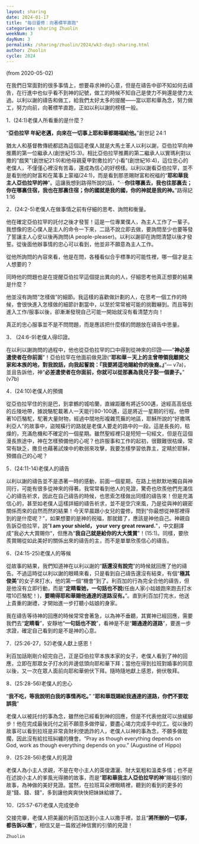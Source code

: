 ```yaml
---
layout: sharing
date: 2024-01-17
title: "每日靈修：向著標竿直跑"
categories: sharing Zhuolin
weekNum: 3
dayNum: 3
permalink: /sharing/zhuolin/2024/wk3-day3-sharing.html
author: Zhuolin
cycle: 2024
---
```

(from 2020-05-02)
   
在我們日常面對的很多事情上，想要尋求神的心意，但是在禱告中卻不知如何去禱告，在行進中也似乎看不到神的記號，做工的時候不知自己是使力不夠還是使力太過。以利以謝的禱告和做工，給我們太好太多的提醒——當以耶和華為念，努力做工，努力向前，向著標竿直跑，正如以利以謝的榜樣一般。  
   
1．(24:1)老僕人所看重的是什麼？  
   
“**亞伯拉罕 年紀老邁，向來在一切事上耶和華都賜福給他。**”創世記 24:1  
   
猶太人和基督教傳統都認為這個這老僕人就是大馬士革人以利以謝，亞伯拉罕向神推薦的第一位繼承人(創世紀15:3)。相比亞伯拉罕推薦的第二繼承人以實瑪利對以撒的“戲笑”(創世紀21:9)和他母親夏甲對撒拉的“小看”(創世紀16:4)，這位忠心的老僕人，不僅僅心裡沒有苦毒，還成為信心的好榜樣。以利以謝看亞伯拉罕，並不是看到他的財富和在萬事上蒙福(24:1)，而是看到那恩賜財富和祝福的“**耶和華我主人亞伯拉罕的神**”。這讓我想到路得所說的話，“⋯**你往哪裏去，我也往那裏去；你在哪裏住宿，我也在那裏住宿；你的國就是我的國，你的神就是我的神。**”路得記 1:16  
   
2．(24:2-5)老僕人在做事情之前有仔細的思考、詢問和衡量。  
   
他在確定亞伯拉罕的託付之後才發誓！這是一位專業僕人，為主人工作了一輩子。我想像的忠心僕人是主人的命令一下來，二話不說立即去做，要詢問至少也要等發了誓讓主人心安以後再詢問(A people-pleaser)。以利以謝卻在詢問清楚以後才發誓。從後面他辦事情的忠心可以看到，他並非不願意為主人工作。  
   
從他所詢問的內容來看，他是在問，各種看似合乎標準的可能性裡，哪一個才是主人想要的？  
   
同時他的問題也是在提醒亞伯拉罕這個提出異向的人，仔細思考他真正想要的結果是什麼？  
   
他並沒有詢問“怎樣做”的細節。我這樣的喜歡做計劃的人，在思考一個工作的時候，會很快進入怎樣做的細節計劃當中，以至於常常被可能的挑戰嚇到。而且等到進入工作/服事以後，卻漸漸發現自己可能一開始就沒有看清楚方向！  
   
真正的忠心服事並不是不問問題，而是應該把什麼樣的問題放在禱告中思量。  
   
3． (24:6-9)老僕人得印證。  
   
在以利以謝詢問的過程中，他也從亞伯拉罕的口中得到從神來的印證——“**神必差遣使者在你前面**”！亞伯拉罕在他面前做見證(“**耶和華－天上的主曾帶領我離開父家和本族的地，對我說話，向我起誓說：『我要將這地賜給你的後裔。』**”— v7a)，並且告訴他，神“**必差遣使者在你面前，你就可以從那裏為我兒子娶一個妻子。**” (v7b)  
   
4．(24:10)老僕人的預備  
   
從亞伯拉罕住的別是巴，到拿鶴的城哈蘭，直線距離有將近500邁，途經高高低低的丘陵地帶，據說駱駝載著人一天能行80-100邁，這是將近一星期的行程。他帶著10匹駱駝，駝著大量財物，經過中間地形複雜荒蕪的地區，耶穌所說的“好撒瑪利亞人”的故事中，盜賊橫行的路就是老僕人要走的路中的一段。這是長長的，枯燥的，充滿危機和不確定的一個星期。雖然聖經裡只是短短一句經文，但是在這個漫長旅途中，神在怎樣預備他的心呢？也許服事和工作的起初，很艱難很枯燥，常常有缺乏，撒旦也藉著試煉中的軟弱來攻擊，我要怎樣學習依靠主，定睛於耶穌，預備自己的心呢？  
   
5．(24:11-14)老僕人的禱告  
   
以利以謝的禱告並不是憑著一時的感動，前面一個星期，在路上他默默地獨自與神同行，可能有很多從神來的得著。我常常看到他人的見證，驚奇也欣羨他們充滿信心的禱告祈求，因此在自己禱告的時候，也思索怎樣做出同樣的禱告來！但是充滿信心的，甚至如老僕人這樣詳細的禱告祈求，並不是空穴來風，乃是從與神的親密關係而來的自然而然的結果！今天早晨跟小女兒的靈修，問到“你最想從神那裡得到的是什麼呢？”，如果想要的是神的祝福，那就錯了，應該是神他自己。神親自告訴亞伯拉罕，說"**I am your shield， your very great reward.**"，中文翻譯成”我必大大賞賜你“，但應為“**我自己就是給你的大大獎賞**”！(15:1)。同樣，要欣羨賞賜從如此美好的關係出來的禱告的主，而不是單單欣羨信心的禱告。  
   
6．(24:15-25)老僕人的等候  
   
從故事的結果，我們知道神在以利以謝的“**話還沒有說完**”的時候就回應了他的禱告。不過這時從以利以謝的眼睛來看，只是看到自己禱告還沒有結束，有個“**極其俊美**”的女子來打水，他的第一個“機會”到了。利百加的行為完全合他的禱告，但是他沒有立即行動，而是“**定睛看她，一句話也不說**(任由人家小姑娘跑來跑去打水喂10匹駱駝！)，**要曉得耶和華賜他通達的道路沒有。**”。直到利百加打完水，他送上貴重的謝禮，才開始進一步打聽小姑娘的身家。  
   
我在禱告等待神的回應的時候常常會著急，以為神不垂聽，其實神已經回應，需要我們去“**定睛看**”，安靜地“**一句話也不說**”，看神是不是“**賜通達的道路**”，要進一步求證，確定自己看到的是不是神的心意。  
   
7．(25:26-27，52)老僕人獻上感恩！  
   
利百加話剛剛介紹完自己，正是亞伯拉罕本族本家的女子，老僕人看到了神的回應，立即在那眾女子打水的井邊低頭向耶和華下拜；當他在得到拉班對婚事的同意以後，又一次在眾人面前向耶和華俯伏下拜。隨時隨地獻上感恩，俯伏敬拜。  
   
8．(25:28-56)老僕人的忠心  
   
“**我不吃，等我說明白我的事情再吃。**” “**耶和華既賜給我通達的道路，你們不要耽誤我**”  
   
老僕人以被託付的事為念，雖然他已經看到神的回應，但是不代表他就可以放緩腳步！他在完成最後託付之前不願意多做停留，要盡心竭力完成手中的工。從以後的故事可以看到拉班是非常貪財利使詭詐的人，老僕人以神的事為念，不願多做耽擱，因此沒有給拉班糾纏的機會。“Pray as though everything depends on God, work as though everything depends on you.” (Augustine of Hippo)  
   
9．(25:28-56)老僕人的見證  
   
老僕人為小主人求親，不是在夸小主人的英俊瀟灑、財大氣粗和溫柔多情；也不是在述說小主人的爹風光得勝的故事，而是“**耶和華我主人亞伯拉罕的神**”賜福引領的故事，為神做的美好見證。當然，在拉班耳朵裡眼睛裡，聽到的看到的更多的是“錢、錢、錢”，多到讓他爽爽快快把妹妹給嫁了。  
   
10．(25:57-67)老僕人完成使命  
   
交接完畢，老僕人把美麗的利百加送到小主人以撒手裡，並且“**將所辦的一切事，都告訴以撒**”，相信又是一篇敘述神信實的引領的見證！  

`Zhuolin`  
